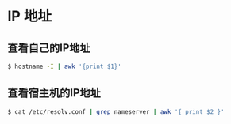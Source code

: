 # IP 地址

## 查看自己的IP地址

```bash
$ hostname -I | awk '{print $1}'
```

## 查看宿主机的IP地址

```bash
$ cat /etc/resolv.conf | grep nameserver | awk '{ print $2 }'
```